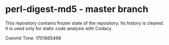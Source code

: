# perl-digest-md5 - master branch

This repository contains frozen state of the repository.
Its history is cleared. It is used only for static code
analysis with Codacy.

Commit Time: 1701665498